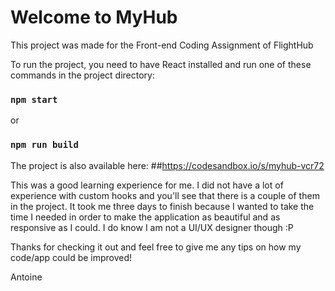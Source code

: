 # Welcome to MyHub

This project was made for the Front-end Coding Assignment of FlightHub

To run the project, you need to have React installed and run one of these commands in the project directory:

### `npm start`
or
### `npm run build`

The project is also available here: 
##https://codesandbox.io/s/myhub-vcr72

This was a good learning experience for me. I did not have a lot of experience with custom hooks and you'll see that there is a couple of them in the project. It took me three days to finish because I wanted to take the time I needed in order to make the application as beautiful and as responsive as I could. I do know I am not a UI/UX designer though :P

Thanks for checking it out and feel free to give me any tips on how my code/app could be improved!

Antoine
